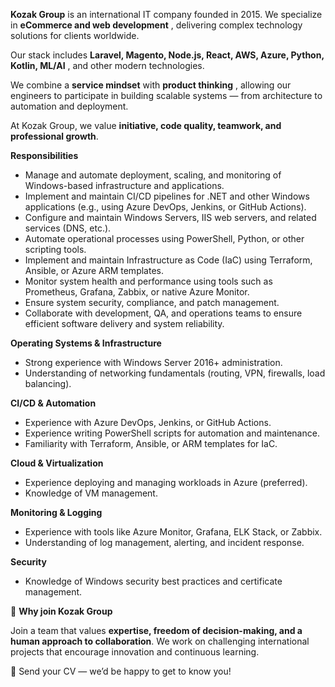 **Kozak Group** is an international IT company founded in 2015. We specialize
in **eCommerce and web development** , delivering complex technology solutions
for clients worldwide.

Our stack includes **Laravel, Magento, Node.js, React, AWS, Azure, Python,
Kotlin, ML/AI** , and other modern technologies.

We combine a **service mindset** with **product thinking** , allowing our
engineers to participate in building scalable systems — from architecture to
automation and deployment.

At Kozak Group, we value **initiative, code quality, teamwork, and
professional growth**.

**Responsibilities**

  * Manage and automate deployment, scaling, and monitoring of Windows-based infrastructure and applications.
  * Implement and maintain CI/CD pipelines for .NET and other Windows applications (e.g., using Azure DevOps, Jenkins, or GitHub Actions).
  * Configure and maintain Windows Servers, IIS web servers, and related services (DNS, etc.).
  * Automate operational processes using PowerShell, Python, or other scripting tools.
  * Implement and maintain Infrastructure as Code (IaC) using Terraform, Ansible, or Azure ARM templates.
  * Monitor system health and performance using tools such as Prometheus, Grafana, Zabbix, or native Azure Monitor.
  * Ensure system security, compliance, and patch management.
  * Collaborate with development, QA, and operations teams to ensure efficient software delivery and system reliability.

**Operating Systems & Infrastructure**

  * Strong experience with Windows Server 2016+ administration.
  * Understanding of networking fundamentals (routing, VPN, firewalls, load balancing).

**CI/CD & Automation**

  * Experience with Azure DevOps, Jenkins, or GitHub Actions.
  * Experience writing PowerShell scripts for automation and maintenance.
  * Familiarity with Terraform, Ansible, or ARM templates for IaC.

**Cloud & Virtualization**

  * Experience deploying and managing workloads in Azure (preferred).
  * Knowledge of VM management.

**Monitoring & Logging**

  * Experience with tools like Azure Monitor, Grafana, ELK Stack, or Zabbix.
  * Understanding of log management, alerting, and incident response.

**Security**

  * Knowledge of Windows security best practices and certificate management.

💬 **Why join Kozak Group**

Join a team that values **expertise, freedom of decision-making, and a human
approach to collaboration**. We work on challenging international projects
that encourage innovation and continuous learning.

📩 Send your CV — we’d be happy to get to know you!